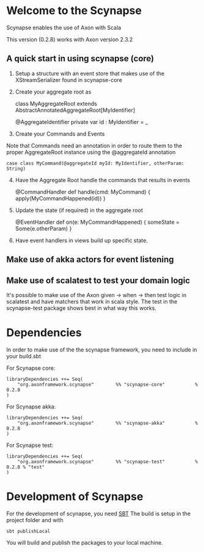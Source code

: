 # Welcome to the Scynapse 

Scynapse enables the use of Axon with Scala

This version (0.2.8) works with Axon version 2.3.2 

## A quick start in using scynapse (core)

1) Setup a structure with an event store that makes use of the XStreamSerializer found in scynapse-core

2) Create your aggregate root as 

    class MyAggregateRoot extends AbstractAnnotatedAggregateRoot[MyIdentifier]
    
      @AggregateIdentifier
      private var id : MyIdentifier = _

3) Create your Commands and Events 

Note that Commands need an annotation in order to route them to the proper AggregateRoot instance using
the @aggregateId annotation 

    case class MyCommand(@aggregateId myId: MyIdentifier, otherParam: String)
    
4) Have the Aggregate Root handle the commands that results in events

    @CommandHandler
      def handle(cmd: MyCommand) {
        apply(MyCommandHappened(id))
      }

5) Update the state (if required) in the aggregate root

      @EventHandler
      def on(e: MyCommandHappened) {
        someState = Some(e.otherParam)
      }

6) Have event handlers in views build up specific state. 


## Make use of akka actors for event listening



## Make use of scalatest to test your domain logic

It's possible to make use of the Axon given -> when -> then test logic in scalatest and have matchers that work in scala style. 
The test in the scynapse-test package shows best in what way this works. 

# Dependencies

In order to make use of the the scynapse framework, you need to include in your build.sbt

For Scynapse core:

    libraryDependencies ++= Seq(
        "org.axonframework.scynapse"        %% "scynapse-core"           % 0.2.8
    )
    
For Scynapse akka:

    libraryDependencies ++= Seq(
        "org.axonframework.scynapse"        %% "scynapse-akka"           % 0.2.8
    )

For Scynapse test:

    libraryDependencies ++= Seq(
        "org.axonframework.scynapse"        %% "scynapse-test"           % 0.2.8 % "test"
    )


# Development of Scynapse

For the development of scynapse, you need [SBT](http://www.scala-sbt.org)
The build is setup in the project folder and with 

    sbt publishLocal
    
You will build and publish the packages to your local machine. 

